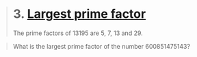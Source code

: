 > # 3. [Largest prime factor](https://projecteuler.net/problem=3)
> The prime factors of 13195 are 5, 7, 13 and 29.

> What is the largest prime factor of the number 600851475143?
